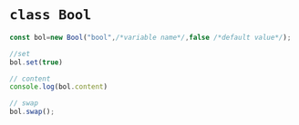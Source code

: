 # `class Bool`
``` javascript
const bol=new Bool("bool",/*variable name*/,false /*default value*/);

//set
bol.set(true)

// content
console.log(bol.content)

// swap
bol.swap();

```
